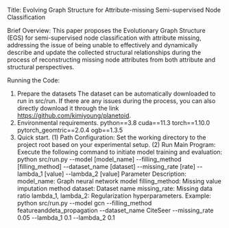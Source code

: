 Title: Evolving Graph Structure for Attribute-missing Semi-supervised Node Classification

Brief Overview: This paper proposes the Evolutionary Graph Structure (EGS) for semi-supervised node classification with attribute missing, addressing the issue of being unable to effectively and dynamically describe and update the collected structural relationships during the process of reconstructing missing node attributes from both attribute and structural perspectives.

Running the Code:
1. Prepare the datasets The dataset can be automatically downloaded to run in src/run. If there are any issues during the process, you can also directly download it through the link https://github.com/kimiyoung/planetoid.
2. Environmental requirements. 
python==3.8 
cuda==11.3 
torch==1.10.0 
pytorch_geomtric==2.0.4 
ogb==1.3.5
3. Quick start.
   (1) Path Configuration: Set the working directory to the project root based on your experimental setup.
   (2) Run Main Program: Execute the following command to initiate model training and evaluation: python src/run.py --model [model_name] --filling_method [filling_method] --dataset_name [dataset] --missing_rate [rate] --lambda_1 [value] --lambda_2 [value]
    Parameter Description:
    model_name: Graph neural network model
    filling_method: Missing value imputation method
    dataset: Dataset name
    missing_rate: Missing data ratio
    lambda_1, lambda_2: Regularization hyperparameters.
   Example: python src/run.py --model gcn --filling_method featureanddeta_propagation --dataset_name CiteSeer --missing_rate 0.05 --lambda_1 0.1 --lambda_2 0.1
